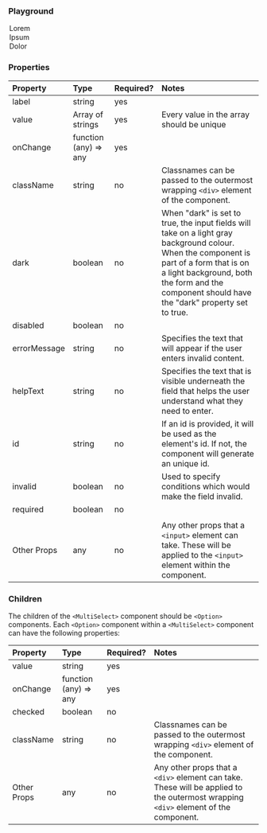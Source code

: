 <Anchor idToScrollTo="playground"><h3>Playground</h3></Anchor>

<Playground>
    <MultiSelect>
        <Option key="lorem" value="lorem">
            Lorem
        </Option>
        <Option key="ipsum" value="ipsum">
            Ipsum
        </Option>
        <Option key="dolor" value="dolor">
            Dolor
        </Option>
    </MultiSelect>
</Playground>

<Anchor idToScrollTo="properties"><h3>Properties</h3></Anchor>

| Property     | Type                  | Required? | Notes                                                                                                                                                                                                                                      |
| :----------- | :-------------------- | :-------- | :----------------------------------------------------------------------------------------------------------------------------------------------------------------------------------------------------------------------------------------- |
| label        | string                | yes       |                                                                                                                                                                                                                                            |
| value        | Array of strings        | yes       | Every value in the array should be unique                                                                                                                                                                                                                                          |
| onChange     | function (any) => any | yes       |                                                                                                                                                                                                                                            |
| className    | string                | no        | Classnames can be passed to the outermost wrapping `<div>` element of the component.                                                                                                                                                       |
| dark         | boolean               | no        | When "dark" is set to true, the input fields will take on a light gray background colour. When the component is part of a form that is on a light background, both the form and the component should have the "dark" property set to true. |
| disabled     | boolean               | no        |                                                                                                                                                                                                                                            |
| errorMessage | string                | no        | Specifies the text that will appear if the user enters invalid content.                                                                                                                                                                    |
| helpText     | string                | no        | Specifies the text that is visible underneath the field that helps the user understand what they need to enter.                                                                                                                            |
| id           | string                | no        | If an id is provided, it will be used as the element's id. If not, the component will generate an unique id.                                                                                                                               |
| invalid      | boolean               | no        | Used to specify conditions which would make the field invalid.                                                                                                                                                                             |
| required     | boolean               | no        |                                                                                                                                                                                                                                            | dropdownBlock | boolean | no | If set to `true` force the dropdown to take full available width |
|              |
| Other Props  | any                   | no        | Any other props that a `<input>` element can take. These will be applied to the `<input>` element within the component.                                                                                                                    |

<Anchor idToScrollTo="children"><h3>Children</h3></Anchor>

The children of the `<MultiSelect>` component should be `<Option>` components. Each `<Option>` component within a `<MultiSelect>` component can have the following properties:

| Property    | Type                  | Required? | Notes                                                                                                                              |
| :---------- | :-------------------- | :-------- | :--------------------------------------------------------------------------------------------------------------------------------- |
| value       | string                | yes       |                                                                                                                                    |
| onChange    | function (any) => any | yes       |                                                                                                                                    |
| checked     | boolean               | no        |                                                                                                                                    |
| className   | string                | no        | Classnames can be passed to the outermost wrapping `<div>` element of the component.                                               |
| Other Props | any                   | no        | Any other props that a `<div>` element can take. These will be applied to the outermost wrapping `<div>` element of the component. |
